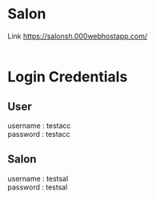 # Salon
Link
https://salonsh.000webhostapp.com/
<br>
<br>
<h1>
<b>Login Credentials</b>
</h1>
<h2>
User
</h2>
username : testacc
<br>
password : testacc
<h2>
Salon
</h2>
username : testsal
<br>
password : testsal

